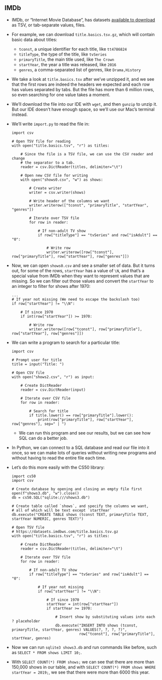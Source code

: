 
IMDb
----

*   IMDb, or “Internet Movie Database”, has datasets [available to download](https://www.imdb.com/interfaces/) as TSV, or tab-separate values, files.
*   For example, we can download `title.basics.tsv.gz`, which will contain basic data about titles:
    *   `tconst`, a unique identifier for each title, like `tt4786824`
    *   `titleType`, the type of the title, like `tvSeries`
    *   `primaryTitle`, the main title used, like `The Crown`
    *   `startYear`, the year a title was released, like `2016`
    *   `genres`, a comma-separated list of genres, like `Drama,History`
*   We take a look at `title.basics.tsv` after we’ve unzipped it, and we see that the first rows are indeed the headers we expected and each row has values separated by tabs. But the file has more than 6 million rows, so even searching for one value takes a moment.
*   We’ll download the file into our IDE with `wget`, and then `gunzip` to unzip it. But our IDE doesn’t have enough space, so we’ll use our Mac’s terminal instead.
*   We’ll write `import.py` to read the file in:
    
        import csv
        
        # Open TSV file for reading
        with open("title.basics.tsv", "r") as titles:
        
            # Since the file is a TSV file, we can use the CSV reader and change
            # the separator to a tab.
            reader = csv.DictReader(titles, delimiter="\t")
        
            # Open new CSV file for writing
            with open("shows0.csv", "w") as shows:
        
                # Create writer
                writer = csv.writer(shows)
        
                # Write header of the columns we want
                writer.writerow(["tconst", "primaryTitle", "startYear", "genres"])
        
                # Iterate over TSV file
                for row in reader:
        
                    # If non-adult TV show
                    if row["titleType"] == "tvSeries" and row["isAdult"] == "0":
        
                        # Write row
                        writer.writerow([row["tconst"], row["primaryTitle"], row["startYear"], row["genres"]])
        
    
*   Now, we can open `shows0.csv` and see a smaller set of data. But it turns out, for some of the rows, `startYear` has a value of `\N`, and that’s a special value from IMDb when they want to represent values that are missing. So we can filter out those values and convert the `startYear` to an integer to filter for shows after 1970:
    
        ...
        # If year not missing (We need to escape the backslash too)
        if row["startYear"] != "\\N":
        
            # If since 1970
            if int(row["startYear"]) >= 1970:
        
                # Write row
                writer.writerow([row["tconst"], row["primaryTitle"], row["startYear"], row["genres"]])
        
    
*   We can write a program to search for a particular title:
    
        import csv
        
        # Prompt user for title
        title = input("Title: ")
        
        # Open CSV file
        with open("shows2.csv", "r") as input:
        
            # Create DictReader
            reader = csv.DictReader(input)
        
            # Iterate over CSV file
            for row in reader:
        
                # Search for title
                if title.lower() == row["primaryTitle"].lower():
                    print(row["primaryTitle"], row["startYear"], row["genres"], sep=" | ")
        
    
    *   We can run this program and see our results, but we can see how SQL can do a better job.
*   In Python, we can connect to a SQL database and read our file into it once, so we can make lots of queries without writing new programs and without having to read the entire file each time.
*   Let’s do this more easily with the CS50 library:
    
        import cs50
        import csv
        
        # Create database by opening and closing an empty file first
        open(f"shows3.db", "w").close()
        db = cs50.SQL("sqlite:///shows3.db")
        
        # Create table called `shows`, and specify the columns we want,
        # all of which will be text except `startYear`
        db.execute("CREATE TABLE shows (tconst TEXT, primaryTitle TEXT, startYear NUMERIC, genres TEXT)")
        
        # Open TSV file
        # https://datasets.imdbws.com/title.basics.tsv.gz
        with open("title.basics.tsv", "r") as titles:
        
            # Create DictReader
            reader = csv.DictReader(titles, delimiter="\t")
        
            # Iterate over TSV file
            for row in reader:
        
                # If non-adult TV show
                if row["titleType"] == "tvSeries" and row["isAdult"] == "0":
        
                    # If year not missing
                    if row["startYear"] != "\\N":
        
                        # If since 1970
                        startYear = int(row["startYear"])
                        if startYear >= 1970:
        
                            # Insert show by substituting values into each ? placeholder
                            db.execute("INSERT INTO shows (tconst, primaryTitle, startYear, genres) VALUES(?, ?, ?, ?)",
                                       row["tconst"], row["primaryTitle"], startYear, genres)
        
    
*   Now we can run `sqlite3 shows3.db` and run commands like before, such as `SELECT * FROM shows LIMIT 10;`.
*   With `SELECT COUNT(*) FROM shows;` we can see that there are more than 150,000 shows in our table, and with `SELECT COUNT(*) FROM shows WHERE startYear = 2019;`, we see that there were more than 6000 this year.
